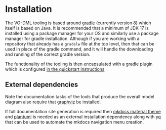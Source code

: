 Installation
============

The VO-DML tooling is based around [gradle](https://gradle.org) (currently version 8) which itself
is based on Java. It is recommended that a minimum of JDK 17 is installed 
using a package manager for your OS and 
similarly use a package manager for gradle installation. Although if you are working
with a repository that already has a `gradelw` file at the top level, then that can be used
in place of the gradle command, and it will handle the downloading and running of the correct gradle version. 

The functionality of the tooling is then encapsulated with a gradle plugin which
is configured [in the quickstart instructions](QuickStart.md)

## External dependencies

Note the documentation tasks of the tools that produce the overall model diagram also require that [graphviz](https://graphviz.org)  be installed. 

If full documentation site generation is required then [mkdocs material theme](https://squidfunk.github.io/mkdocs-material/getting-started/) and [plantuml](https://plantuml.com/running) is needed as an external installation dependency along with [yq](https://github.com/mikefarah/yq/#install) that can be used to automate the mkdocs navigation menu creation.